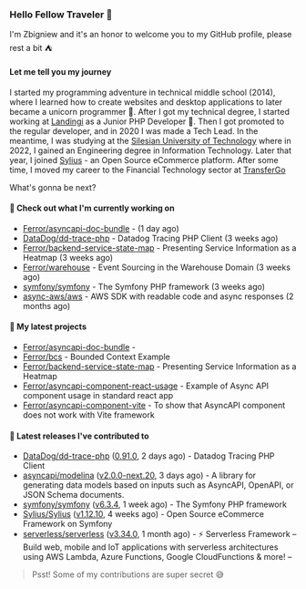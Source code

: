 ### Hello Fellow Traveler 👋

I'm Zbigniew and it's an honor to welcome you to my GitHub profile, please rest a bit ⛺️

#### Let me tell you my journey

I started my programming adventure in technical middle school (2014), where I learned how to create websites and desktop applications to later became a unicorn programmer 🦄. After I got my technical degree, I started working at [Landingi](https://github.com/landingi) as a Junior PHP Developer 🥇. Then I got promoted to the regular developer, and in 2020 I was made a Tech Lead. In the meantime, I was studying at the [Silesian University of Technology](https://www.polsl.pl/en/) where in 2022, I gained an Engineering degree in Information Technology. Later that year, I joined [Sylius](https://github.com/sylius) - an Open Source eCommerce platform. After some time, I moved my career to the Financial Technology sector at [TransferGo](https://github.com/transfergo)

What's gonna be next?

#### 👷 Check out what I'm currently working on

- [Ferror/asyncapi-doc-bundle](https://github.com/Ferror/asyncapi-doc-bundle) -  (1 day ago)
- [DataDog/dd-trace-php](https://github.com/DataDog/dd-trace-php) - Datadog Tracing PHP Client (3 weeks ago)
- [Ferror/backend-service-state-map](https://github.com/Ferror/backend-service-state-map) - Presenting Service Information as a Heatmap (3 weeks ago)
- [Ferror/warehouse](https://github.com/Ferror/warehouse) - Event Sourcing in the Warehouse Domain (3 weeks ago)
- [symfony/symfony](https://github.com/symfony/symfony) - The Symfony PHP framework (3 weeks ago)
- [async-aws/aws](https://github.com/async-aws/aws) - AWS SDK with readable code and async responses (2 months ago)

#### 🌱 My latest projects

- [Ferror/asyncapi-doc-bundle](https://github.com/Ferror/asyncapi-doc-bundle) - 
- [Ferror/bcs](https://github.com/Ferror/bcs) - Bounded Context Example
- [Ferror/backend-service-state-map](https://github.com/Ferror/backend-service-state-map) - Presenting Service Information as a Heatmap
- [Ferror/asyncapi-component-react-usage](https://github.com/Ferror/asyncapi-component-react-usage) - Example of Async API component usage in standard react app
- [Ferror/asyncapi-component-vite](https://github.com/Ferror/asyncapi-component-vite) - To show that AsyncAPI component does not work with Vite framework

#### 🔭 Latest releases I've contributed to

- [DataDog/dd-trace-php](https://github.com/DataDog/dd-trace-php) ([0.91.0](https://github.com/DataDog/dd-trace-php/releases/tag/0.91.0), 2 days ago) - Datadog Tracing PHP Client
- [asyncapi/modelina](https://github.com/asyncapi/modelina) ([v2.0.0-next.20](https://github.com/asyncapi/modelina/releases/tag/v2.0.0-next.20), 3 days ago) - A library for generating data models based on inputs such as AsyncAPI, OpenAPI, or JSON Schema documents.
- [symfony/symfony](https://github.com/symfony/symfony) ([v6.3.4](https://github.com/symfony/symfony/releases/tag/v6.3.4), 1 week ago) - The Symfony PHP framework
- [Sylius/Sylius](https://github.com/Sylius/Sylius) ([v1.12.10](https://github.com/Sylius/Sylius/releases/tag/v1.12.10), 4 weeks ago) - Open Source eCommerce Framework on Symfony
- [serverless/serverless](https://github.com/serverless/serverless) ([v3.34.0](https://github.com/serverless/serverless/releases/tag/v3.34.0), 1 month ago) - ⚡ Serverless Framework – Build web, mobile and IoT applications with serverless architectures using AWS Lambda, Azure Functions, Google CloudFunctions &amp; more! – 

>
> Psst! Some of my contributions are super secret 😅
>
